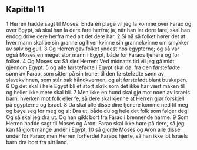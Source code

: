 ## Kapittel 11

1 Herren hadde sagt til Moses: Enda én plage vil jeg la komme over Farao og over Egypt, så skal han la dere fare herfra; ja, når han lar dere fare, skal han endog drive dere herfra med alt det dere har.
2 Si nå så folket hører det at hver mann skal be sin granne og hver kvinne sin grannekvinne om smykker av sølv og gull.
3 Og Herren gav folket yndest hos egypterne; og så var også Moses en meget stor mann i Egypt, både for Faraos tjenere og for folket.
4 Og Moses sa: Så sier Herren: Ved midnatts tid vil jeg gå midt gjennom Egypt.
5 og alle førstefødte i Egypt skal dø, fra den førstefødte sønn av Farao, som sitter på sin trone, til den førstefødte sønn av slavekvinnen, som står bak håndkvernen, og alt førstefødt blant buskapen.
6 Og det skal i hele Egypt bli et stort skrik som det ikke har vært maken til og heller ikke mere skal bli.
7 Men ikke en hund skal gjø mot noen av Israels barn, hverken mot folk eller fe, så dere skal kjenne at Herren gjør forskjell på egypterne og Israel.
8 Da skal alle disse dine tjenere komme ned til meg og bøye seg for meg og si: Dra ut, både du og hele det folk som følger deg! Og så skal jeg dra ut. Og han gikk bort fra Farao i brennende harme.
9 Som Herren hadde sagt til Moses og Aron: Farao skal ikke høre på dere, så jeg kan få gjort mange under i Egypt,
10 så gjorde Moses og Aron alle disse under for Farao; men Herren forherdet Faraos hjerte, så han ikke lot Israels barn dra bort fra sitt land.
